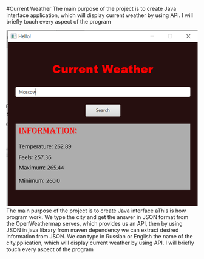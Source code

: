 #Current Weather
The main purpose of the project is to create Java interface application, which will display current weather by using API. I will briefly touch every aspect of the program

![](images/img.png)
The main purpose of the project is to create Java interface aThis is how program work. We type the city and get the answer in JSON format from the OpenWeathermap serves, which provides us an API, then by using JSON in java library from maven dependency we can extract desired information from JSON. We can type in Russian or English the name of the city.pplication, which will display current weather by using API. I will briefly touch every aspect of the program
